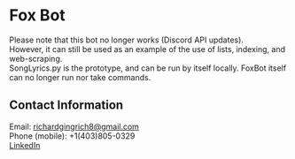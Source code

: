 # Fox Bot
Please note that this bot no longer works (Discord API updates). <br>
However, it can still be used as an example of the use of lists, indexing, and web-scraping. <br>
SongLyrics.py is the prototype, and can be run by itself locally. FoxBot itself can no longer run nor take commands. <br>

## Contact Information
Email: richardgingrich8@gmail.com <br>
Phone (mobile): +1(403)805-0329 <br>
[LinkedIn](https://www.linkedin.com/in/richard-gingrich-9377a5226/) 

